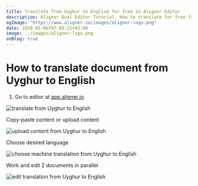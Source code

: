 ```yaml
---
title: Translate from Uyghur to English for free in Aligner Editor
description: Aligner Dual Editor Tutorial. How to translate for free from Uyghur to English. Aligner is multilingual document management platform. 
ogImage: "https://www.aligner.io/images/aligner-logo.png"
date: 2020-05-06T07:09:21+03:00
image: ../images/aligner-logo.png
onBlog: true
---
```


# How to translate document from Uyghur to English

1. Go to editor at [app.aligner.io](https://app.aligner.io "Aligner App web page")

![translate from Uyghur to English](../aligner-blank-editor.png "translate from Uyghur to English")

Copy-paste content or upload content

![upload content from Uyghur to English](../aligner-uploaded-document.png "upload content from Uyghur to English")

Choose desired language

![choose machine translation from Uyghur to English](../aligner-language-dropdown.png "choose machine translation from Uyghur to English")

Work and edit 2 documents in parallel

![edit translation from Uyghur to English](../aligner-double-sitded-editor.png "edit translation from Uyghur to English")

